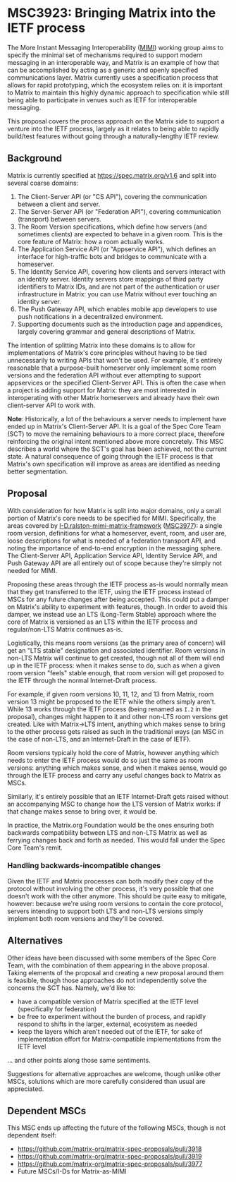# MSC3923: Bringing Matrix into the IETF process

The More Instant Messaging Interoperability ([MIMI](https://datatracker.ietf.org/wg/mimi/about/))
working group aims to specify the minimal set of mechanisms required to support modern messaging
in an interoperable way, and Matrix is an example of how that can be accomplished by acting as a
generic and openly specified communications layer. Matrix currently uses a specification process
that allows for rapid prototyping, which the ecosystem relies on: it is important to Matrix to
maintain this highly dynamic approach to specification while still being able to participate in
venues such as IETF for interoperable messaging.

This proposal covers the process approach on the Matrix side to support a venture into the IETF
process, largely as it relates to being able to rapidly build/test features without going through
a naturally-lengthy IETF review.

## Background

Matrix is currently specified at https://spec.matrix.org/v1.6 and split into several coarse domains:

1. The Client-Server API (or "CS API"), covering the communication between a client and server.
2. The Server-Server API (or "Federation API"), covering communication (transport) between servers.
3. The Room Version specifications, which define how servers (and sometimes clients) are expected to
   behave in a given room. This is the core feature of Matrix: how a room actually works.
4. The Application Service API (or "Appservice API"), which defines an interface for high-traffic bots
   and bridges to communicate with a homeserver.
5. The Identity Service API, covering how clients and servers interact with an identity server. Identity
   servers store mappings of third party identifiers to Matrix IDs, and are not part of the authentication
   or user infrastructure in Matrix: you can use Matrix without ever touching an identity server.
6. The Push Gateway API, which enables mobile app developers to use push notifications in a decentralized
   environment.
7. Supporting documents such as the introduction page and appendices, largely covering grammar and
   general descriptions of Matrix.

The intention of splitting Matrix into these domains is to allow for implementations of Matrix's core
principles without having to be tied unnecessarily to writing APIs that won't be used. For example, it's
entirely reasonable that a purpose-built homeserver only implement some room versions and the federation
API without ever attempting to support appservices or the specified Client-Server API. This is often
the case when a project is adding support for Matrix: they are most interested in interoperating with
other Matrix homeservers and already have their own client-server API to work with.

**Note**: Historically, a lot of the behaviours a server needs to implement have ended up in Matrix's
Client-Server API. It is a goal of the Spec Core Team (SCT) to move the remaining behaviours to a more
correct place, therefore reinforcing the original intent mentioned above more concretely. This MSC
describes a world where the SCT's goal has been achieved, not the current state. A natural consequence
of going through the IETF process is that Matrix's own specification will improve as areas are identified
as needing better segmentation.

## Proposal

With consideration for how Matrix is split into major domains, only a small portion of Matrix's core needs to be specified for MIMI. Specifically, the areas covered by
[I-D.ralston-mimi-matrix-framework](https://datatracker.ietf.org/doc/draft-ralston-mimi-matrix-framework/)
([MSC3977](https://github.com/matrix-org/matrix-spec-proposals/pull/3977)): a single room version,
definitions for what a homeserver, event, room, and user are, loose descriptions for what is needed
of a federation transport API, and noting the importance of end-to-end encryption in the messaging
sphere. The Client-Server API, Application Service API, Identity Service API, and Push Gateway API are all
entirely out of scope because they're simply not needed for MIMI.

Proposing these areas through the IETF process as-is would normally mean that they get transferred
to the IETF, using the IETF process instead of MSCs for any future changes after being accepted.
This could put a damper on Matrix's ability to experiment with features, though. In order to avoid
this damper, we instead use an LTS (Long-Term Stable) approach where the core of Matrix is versioned
as an LTS within the IETF process and regular/non-LTS Matrix continues as-is.

Logistically, this means room versions (as the primary area of concern) will get an "LTS stable"
designation and associated identifier. Room versions in non-LTS Matrix will continue to get created,
though not all of them will end up in the IETF process: when it makes sense to do, such as when a
given room version "feels" stable enough, that room version will get proposed to the IETF through
the normal Internet-Draft process.

For example, if given room versions 10, 11, 12, and 13 from Matrix, room version 13 might be proposed
to the IETF while the others simply aren't. While 13 works through the IETF process (being renamed
as `I.2` in the proposal), changes might happen to it and other non-LTS room versions get created.
Like with Matrix->LTS intent, anything which makes sense to bring to the other process gets raised
as such in the traditional ways (an MSC in the case of non-LTS, and an Internet-Draft in the case
of IETF).

Room versions typically hold the core of Matrix, however anything which needs to enter the IETF
process would do so just the same as room versions: anything which makes sense, and when it makes
sense, would go through the IETF process and carry any useful changes back to Matrix as MSCs.

Similarly, it's entirely possible that an IETF Internet-Draft gets raised without an accompanying
MSC to change how the LTS version of Matrix works: if that change makes sense to bring over, it
would be.

In practice, the Matrix.org Foundation would be the ones ensuring both backwards compatibility
between LTS and non-LTS Matrix as well as ferrying changes back and forth as needed. This would
fall under the Spec Core Team's remit.

### Handling backwards-incompatible changes

Given the IETF and Matrix processes can both modify their copy of the protocol without involving the
other process, it's very possible that one doesn't work with the other anymore. This should be quite
easy to mitigate, however: because we're using room versions to contain the core protocol, servers
intending to support both LTS and non-LTS versions simply implement both room versions and they'll
be covered.

## Alternatives

Other ideas have been discussed with some members of the Spec Core Team, with the combination of them
appearing in the above proposal. Taking elements of the proposal and creating a new proposal around them
is feasible, though those approaches do not independently solve the concerns the SCT has. Namely, we'd
like to:

* have a compatible version of Matrix specified at the IETF level (specifically for federation)
* be free to experiment without the burden of process, and rapidly respond to shifts in the larger,
  external, ecosystem as needed
* keep the layers which aren't needed out of the IETF, for sake of implementation effort for Matrix-compatible
  implementations from the IETF level

... and other points along those same sentiments.

Suggestions for alternative approaches are welcome, though unlike other MSCs, solutions which are more
carefully considered than usual are appreciated.

## Dependent MSCs

This MSC ends up affecting the future of the following MSCs, though is not dependent itself:
* https://github.com/matrix-org/matrix-spec-proposals/pull/3918
* https://github.com/matrix-org/matrix-spec-proposals/pull/3919
* https://github.com/matrix-org/matrix-spec-proposals/pull/3977
* Future MSCs/I-Ds for Matrix-as-MIMI
